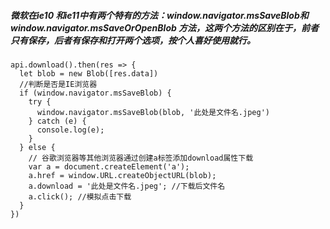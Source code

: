 ##### 微软在ie10 和ie11中有两个特有的方法：window.navigator.msSaveBlob和window.navigator.msSaveOrOpenBlob 方法，这两个方法的区别在于，前者只有保存，后者有保存和打开两个选项，按个人喜好使用就行。
```
api.download().then(res => {
  let blob = new Blob([res.data])
  //判断是否是IE浏览器
  if (window.navigator.msSaveBlob) {
    try {
      window.navigator.msSaveBlob(blob, '此处是文件名.jpeg')
    } catch (e) {
      console.log(e);
    }
  } else {
    // 谷歌浏览器等其他浏览器通过创建a标签添加download属性下载
    var a = document.createElement('a');
    a.href = window.URL.createObjectURL(blob);
    a.download = '此处是文件名.jpeg'; //下载后文件名
    a.click(); //模拟点击下载
  }
})
```
